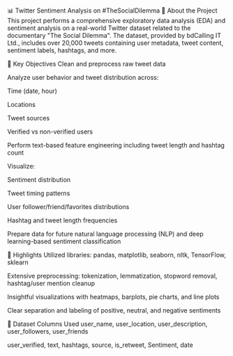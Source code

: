 📊 Twitter Sentiment Analysis on #TheSocialDilemma
🧠 About the Project
This project performs a comprehensive exploratory data analysis (EDA) and sentiment analysis on a real-world Twitter dataset related to the documentary "The Social Dilemma". The dataset, provided by bdCalling IT Ltd., includes over 20,000 tweets containing user metadata, tweet content, sentiment labels, hashtags, and more.

🧾 Key Objectives
Clean and preprocess raw tweet data

Analyze user behavior and tweet distribution across:

Time (date, hour)

Locations

Tweet sources

Verified vs non-verified users

Perform text-based feature engineering including tweet length and hashtag count

Visualize:

Sentiment distribution

Tweet timing patterns

User follower/friend/favorites distributions

Hashtag and tweet length frequencies

Prepare data for future natural language processing (NLP) and deep learning-based sentiment classification

📌 Highlights
Utilized libraries: pandas, matplotlib, seaborn, nltk, TensorFlow, sklearn

Extensive preprocessing: tokenization, lemmatization, stopword removal, hashtag/user mention cleanup

Insightful visualizations with heatmaps, barplots, pie charts, and line plots

Clear separation and labeling of positive, neutral, and negative sentiments

📁 Dataset Columns Used
user_name, user_location, user_description, user_followers, user_friends

user_verified, text, hashtags, source, is_retweet, Sentiment, date
